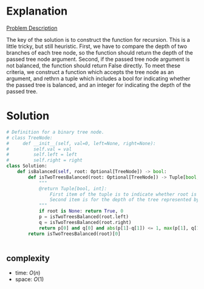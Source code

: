 # Explanation

[Problem Description](https://leetcode.com/problems/balanced-binary-tree/)

The key of the solution is to construct the function for recursion. This is a little tricky, but still heuristic. First, we have to compare the depth of two branches of each tree node, so the function should return the depth of the passed tree node argument. Second, if the passed tree node argument is not balanced, the function should return False directly. To meet these criteria, we construct a function which accepts the tree node as an argument, and rethrn a tuple which includes a bool for indicating whether the passed tree is balanced, and an integer for indicating the depth of the passed tree.


# Solution

```python
# Definition for a binary tree node.
# class TreeNode:
#     def __init__(self, val=0, left=None, right=None):
#         self.val = val
#         self.left = left
#         self.right = right
class Solution:
    def isBalanced(self, root: Optional[TreeNode]) -> bool:
        def isTwoTreesBalanced(root: Optional[TreeNode]) -> Tuple[bool, int]:
            """
            @return Tuple[bool, int]:
                First item of the tuple is to indicate whether root is balanced
                Second item is for the depth of the tree represented by root
            """
            if root is None: return True, 0
            p = isTwoTreesBalanced(root.left)
            q = isTwoTreesBalanced(root.right)
            return p[0] and q[0] and abs(p[1]-q[1]) <= 1, max(p[1], q[1]) + 1
        return isTwoTreesBalanced(root)[0]
        
```

## complexity

- time: $O(n)$
- space: $O(1)$
